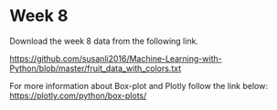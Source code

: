 # Week 8 

Download the week 8 data from the following link.  

https://github.com/susanli2016/Machine-Learning-with-Python/blob/master/fruit_data_with_colors.txt

For more information about Box-plot and Plotly follow the link below:  
https://plotly.com/python/box-plots/  

